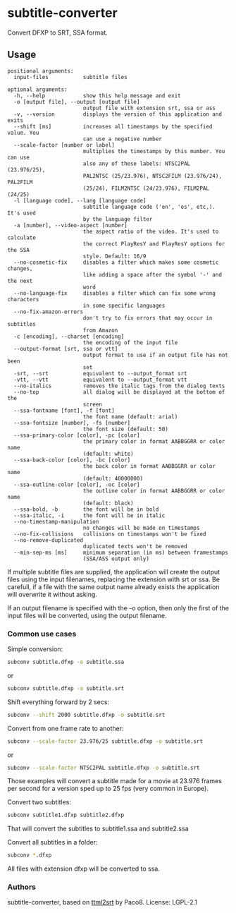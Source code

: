# subtitle-converter

Convert DFXP to SRT, SSA format.

## Usage

```
positional arguments:
  input-files           subtitle files

optional arguments:
  -h, --help            show this help message and exit
  -o [output file], --output [output file]
                        output file with extension srt, ssa or ass
  -v, --version         displays the version of this application and exits
  --shift [ms]          increases all timestamps by the specified value. You
                        can use a negative number
  --scale-factor [number or label]
                        multiplies the timestamps by this mumber. You can use
                        also any of these labels: NTSC2PAL (23.976/25),
                        PAL2NTSC (25/23.976), NTSC2FILM (23.976/24), PAL2FILM
                        (25/24), FILM2NTSC (24/23.976), FILM2PAL (24/25)
  -l [language code], --lang [language code]
                        subtitle language code ('en', 'es', etc,). It's used
                        by the language filter
  -a [number], --video-aspect [number]
                        the aspect ratio of the video. It's used to calculate
                        the correct PlayResY and PlayResY options for the SSA
                        style. Default: 16/9
  --no-cosmetic-fix     disables a filter which makes some cosmetic changes,
                        like adding a space after the symbol '-' and the next
                        word
  --no-language-fix     disables a filter which can fix some wrong characters
                        in some specific languages
  --no-fix-amazon-errors
                        don't try to fix errors that may occur in subtitles
                        from Amazon
  -c [encoding], --charset [encoding]
                        the encoding of the input file
  --output-format [srt, ssa or vtt]
                        output format to use if an output file has not been
                        set
  -srt, --srt           equivalent to --output_format srt
  -vtt, --vtt           equivalent to --output_format vtt
  --no-italics          removes the italic tags from the dialog texts
  --no-top              all dialog will be displayed at the bottom of the
                        screen
  --ssa-fontname [font], -f [font]
                        the font name (default: arial)
  --ssa-fontsize [number], -fs [number]
                        the font size (default: 50)
  --ssa-primary-color [color], -pc [color]
                        the primary color in format AABBGGRR or color name
                        (default: white)
  --ssa-back-color [color], -bc [color]
                        the back color in format AABBGGRR or color name
                        (default: 40000000)
  --ssa-outline-color [color], -oc [color]
                        the outline color in format AABBGGRR or color name
                        (default: black)
  --ssa-bold, -b        the font will be in bold
  --ssa-italic, -i      the font will be in italic
  --no-timestamp-manipulation
                        no changes will be made on timestamps
  --no-fix-collisions   collisions on timestamps won't be fixed
  --no-remove-duplicated
                        duplicated texts won't be removed
  --min-sep-ms [ms]     minimum separation (in ms) between framestamps
                        (SSA/ASS output only)
```

If multiple subtitle files are supplied, the application will create the
output files using the input filenames, replacing the extension with srt or ssa.
Be carefull, if a file with the same output name already exists the application
will overwrite it without asking.

If an output filename is specified with the -o option, then only the first of
the input files will be converted, using the output filename.

### Common use cases

Simple conversion:

```bash
subconv subtitle.dfxp -o subtitle.ssa
```

or

```bash
subconv subtitle.dfxp -o subtitle.srt
```

Shift everything forward by 2 secs:

```bash
subconv --shift 2000 subtitle.dfxp -o subtitle.srt
```

Convert from one frame rate to another:

```bash
subconv --scale-factor 23.976/25 subtitle.dfxp -o subtitle.srt
```

or

```bash
subconv --scale-factor NTSC2PAL subtitle.dfxp -o subtitle.srt
```

Those examples will convert a subtitle made for a movie at 23.976 frames per second for a version sped up to 25 fps (very common in Europe).

Convert two subtitles:

```bash
subconv subtitle1.dfxp subtitle2.dfxp
```

That will convert the subtitles to subtitle1.ssa and subtitle2.ssa

Convert all subtitles in a folder:

```bash
subconv *.dfxp
```

All files with extension dfxp will be converted to ssa.

### Authors

subtitle-converter, based on [ttml2srt](https://github.com/Paco8/ttml2ssa) by Paco8.
License: LGPL-2.1
